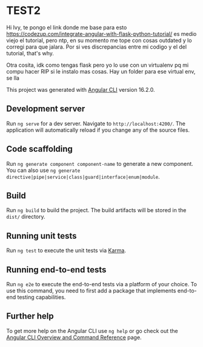 # TEST2
Hi Ivy, te pongo el link donde me base para esto https://codezup.com/integrate-angular-with-flask-python-tutorial/ es medio viejo el tutorial, pero ntp, en su momento me tope con cosas outdated y lo corregi para que jalara. Por si ves discrepancias entre mi codigo y el del tutorial, that's why.

Otra cosita, idk como tengas flask pero yo lo use con un virtualenv pq mi compu hacer RIP si le instalo mas cosas. Hay un folder para ese virtual env, se lla

This project was generated with [Angular CLI](https://github.com/angular/angular-cli) version 16.2.0.

## Development server

Run `ng serve` for a dev server. Navigate to `http://localhost:4200/`. The application will automatically reload if you change any of the source files.

## Code scaffolding

Run `ng generate component component-name` to generate a new component. You can also use `ng generate directive|pipe|service|class|guard|interface|enum|module`.

## Build

Run `ng build` to build the project. The build artifacts will be stored in the `dist/` directory.

## Running unit tests

Run `ng test` to execute the unit tests via [Karma](https://karma-runner.github.io).

## Running end-to-end tests

Run `ng e2e` to execute the end-to-end tests via a platform of your choice. To use this command, you need to first add a package that implements end-to-end testing capabilities.

## Further help

To get more help on the Angular CLI use `ng help` or go check out the [Angular CLI Overview and Command Reference](https://angular.io/cli) page.

